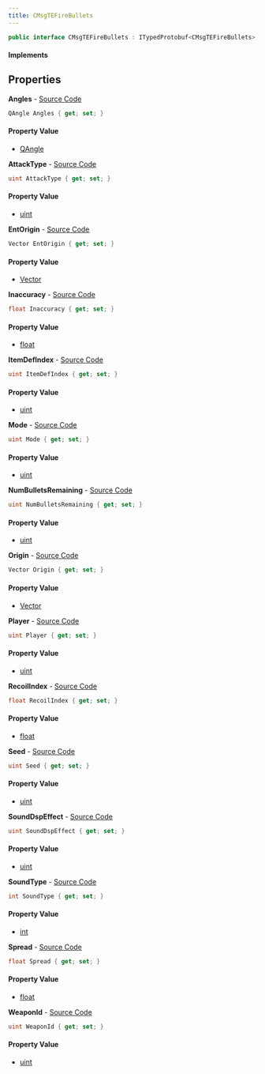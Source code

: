 ```yaml
---
title: CMsgTEFireBullets
---
```


```csharp
public interface CMsgTEFireBullets : ITypedProtobuf<CMsgTEFireBullets>, INativeHandle, INetMessage<CMsgTEFireBullets>, IDisposable
```

#### Implements

## Properties

**Angles** - [Source Code](https://github.com/swiftly-solution/swiftlys2/blob/main/managed/src/SwiftlyS2.Generated/Protobufs/Interfaces/CMsgTEFireBullets.cs#L21)

```csharp
QAngle Angles { get; set; }
```

#### Property Value

- [QAngle](/docs/api/shared/natives/qangle)

**AttackType** - [Source Code](https://github.com/swiftly-solution/swiftlys2/blob/main/managed/src/SwiftlyS2.Generated/Protobufs/Interfaces/CMsgTEFireBullets.cs#L60)

```csharp
uint AttackType { get; set; }
```

#### Property Value

- [uint](https://learn.microsoft.com/dotnet/api/system.uint32)

**EntOrigin** - [Source Code](https://github.com/swiftly-solution/swiftlys2/blob/main/managed/src/SwiftlyS2.Generated/Protobufs/Interfaces/CMsgTEFireBullets.cs#L54)

```csharp
Vector EntOrigin { get; set; }
```

#### Property Value

- [Vector](/docs/api/shared/natives/vector)

**Inaccuracy** - [Source Code](https://github.com/swiftly-solution/swiftlys2/blob/main/managed/src/SwiftlyS2.Generated/Protobufs/Interfaces/CMsgTEFireBullets.cs#L36)

```csharp
float Inaccuracy { get; set; }
```

#### Property Value

- [float](https://learn.microsoft.com/dotnet/api/system.single)

**ItemDefIndex** - [Source Code](https://github.com/swiftly-solution/swiftlys2/blob/main/managed/src/SwiftlyS2.Generated/Protobufs/Interfaces/CMsgTEFireBullets.cs#L48)

```csharp
uint ItemDefIndex { get; set; }
```

#### Property Value

- [uint](https://learn.microsoft.com/dotnet/api/system.uint32)

**Mode** - [Source Code](https://github.com/swiftly-solution/swiftlys2/blob/main/managed/src/SwiftlyS2.Generated/Protobufs/Interfaces/CMsgTEFireBullets.cs#L27)

```csharp
uint Mode { get; set; }
```

#### Property Value

- [uint](https://learn.microsoft.com/dotnet/api/system.uint32)

**NumBulletsRemaining** - [Source Code](https://github.com/swiftly-solution/swiftlys2/blob/main/managed/src/SwiftlyS2.Generated/Protobufs/Interfaces/CMsgTEFireBullets.cs#L57)

```csharp
uint NumBulletsRemaining { get; set; }
```

#### Property Value

- [uint](https://learn.microsoft.com/dotnet/api/system.uint32)

**Origin** - [Source Code](https://github.com/swiftly-solution/swiftlys2/blob/main/managed/src/SwiftlyS2.Generated/Protobufs/Interfaces/CMsgTEFireBullets.cs#L18)

```csharp
Vector Origin { get; set; }
```

#### Property Value

- [Vector](/docs/api/shared/natives/vector)

**Player** - [Source Code](https://github.com/swiftly-solution/swiftlys2/blob/main/managed/src/SwiftlyS2.Generated/Protobufs/Interfaces/CMsgTEFireBullets.cs#L33)

```csharp
uint Player { get; set; }
```

#### Property Value

- [uint](https://learn.microsoft.com/dotnet/api/system.uint32)

**RecoilIndex** - [Source Code](https://github.com/swiftly-solution/swiftlys2/blob/main/managed/src/SwiftlyS2.Generated/Protobufs/Interfaces/CMsgTEFireBullets.cs#L39)

```csharp
float RecoilIndex { get; set; }
```

#### Property Value

- [float](https://learn.microsoft.com/dotnet/api/system.single)

**Seed** - [Source Code](https://github.com/swiftly-solution/swiftlys2/blob/main/managed/src/SwiftlyS2.Generated/Protobufs/Interfaces/CMsgTEFireBullets.cs#L30)

```csharp
uint Seed { get; set; }
```

#### Property Value

- [uint](https://learn.microsoft.com/dotnet/api/system.uint32)

**SoundDspEffect** - [Source Code](https://github.com/swiftly-solution/swiftlys2/blob/main/managed/src/SwiftlyS2.Generated/Protobufs/Interfaces/CMsgTEFireBullets.cs#L51)

```csharp
uint SoundDspEffect { get; set; }
```

#### Property Value

- [uint](https://learn.microsoft.com/dotnet/api/system.uint32)

**SoundType** - [Source Code](https://github.com/swiftly-solution/swiftlys2/blob/main/managed/src/SwiftlyS2.Generated/Protobufs/Interfaces/CMsgTEFireBullets.cs#L45)

```csharp
int SoundType { get; set; }
```

#### Property Value

- [int](https://learn.microsoft.com/dotnet/api/system.int32)

**Spread** - [Source Code](https://github.com/swiftly-solution/swiftlys2/blob/main/managed/src/SwiftlyS2.Generated/Protobufs/Interfaces/CMsgTEFireBullets.cs#L42)

```csharp
float Spread { get; set; }
```

#### Property Value

- [float](https://learn.microsoft.com/dotnet/api/system.single)

**WeaponId** - [Source Code](https://github.com/swiftly-solution/swiftlys2/blob/main/managed/src/SwiftlyS2.Generated/Protobufs/Interfaces/CMsgTEFireBullets.cs#L24)

```csharp
uint WeaponId { get; set; }
```

#### Property Value

- [uint](https://learn.microsoft.com/dotnet/api/system.uint32)

